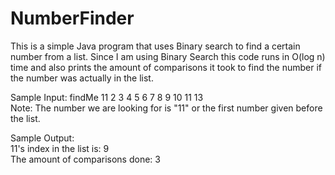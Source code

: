 # NumberFinder

This is a simple Java program that uses Binary search to find a certain number from a list. Since I am using Binary Search this code runs in O(log n) time and also prints the amount of comparisons it took to find the number if the number was actually in the list.

Sample Input: findMe 11 2 3 4 5 6 7 8 9 10 11 13                                                                                                   
Note: The number we are looking for is "11" or the first number given before the list.

Sample Output:                                                                                                                           
11's index in the list is: 9                                                                                                                     
The amount of comparisons done: 3                                                                                                                      
